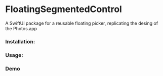 # FloatingSegmentedControl

A SwiftUI package for a reusable floating picker, replicating the desing of the Photos.app

### Installation:

### Usage:

### Demo
